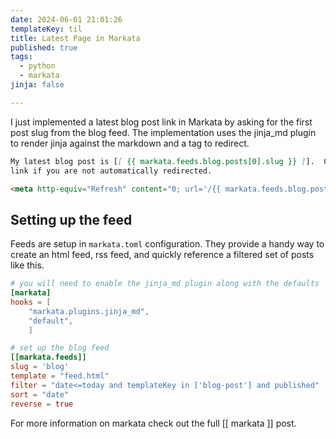 ```yaml
---
date: 2024-06-01 21:01:26
templateKey: til
title: Latest Page in Markata
published: true
tags:
  - python
  - markata
jinja: false

---
```



I just implemented a latest blog post link in Markata by asking for the first
post slug from the blog feed.  The implementation uses the jinja_md plugin to
render jinja against the markdown and a <meta> tag to redirect.

``` markdown
My latest blog post is [[ {{ markata.feeds.blog.posts[0].slug }} ]].  Click the
link if you are not automatically redirected.

<meta http-equiv="Refresh" content="0; url='/{{ markata.feeds.blog.posts[0].slug }}'" />  
```

## Setting up the feed

Feeds are setup in `markata.toml` configuration.  They provide a handy way to
create an html feed, rss feed, and quickly reference a filtered set of posts
like this.

``` toml
# you will need to enable the jinja_md plugin along with the defaults
[markata]
hooks = [
    "markata.plugins.jinja_md",
    "default",
    ]

# set up the blog feed
[[markata.feeds]]
slug = 'blog'
template = "feed.html"
filter = "date<=today and templateKey in ['blog-post'] and published"
sort = "date"
reverse = true
```

For more information on markata check out the full [[ markata ]] post.
